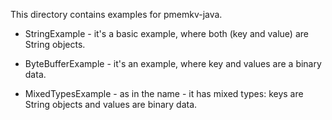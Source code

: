 This directory contains examples for pmemkv-java.

* StringExample - it's a basic example, where both (key and value) are
	String objects.

* ByteBufferExample - it's an example, where key and values are a binary data.

* MixedTypesExample - as in the name - it has mixed types: keys are String
	objects and values are binary data.

